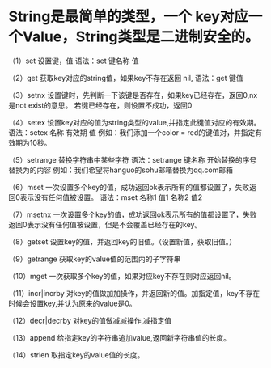 # String是最简单的类型，一个 key对应一个Value，String类型是二进制安全的。
（1）set
    设置键，值
    语法：set  键名称  值

（2）get
    获取key对应的string值，如果key不存在返回 nil,
    语法：get 键值

（3）setnx
    设置键时，先判断一下该键是否存在，如果key已经存在，返回0,nx是not exist的意思。
    若键已经存在，则设置不成功，返回0

（4）setex
    设置key对应的值为string类型的value,并指定此键值对应的有效期。
    语法：setex 名称 有效期   值
    例如：我们添加一个color = red的键值对，并指定有效期为10秒。

（5）setrange
    替换字符串中某些字符
    语法：setrange    键名称    开始替换的序号   替换为的内容
    例如：我们希望将hanguo的sohu邮箱替换为qq.com邮箱

（6）mset
    一次设置多个key的值，成功返回ok表示所有的值都设置了，失败返回0表示没有任何值被设置。
    语法：mset 名称1   值1   名称2    值2

（7）msetnx
    一次设置多个key的值，成功返回ok表示所有的值都设置了，失败返回0表示没有任何值被设置，但是不会覆盖已经存在的key。

（8）getset
    设置key的值，并返回key的旧值。（设置新值，获取旧值。）

（9）getrange
    获取key的value值的范围内的子字符串

（10）mget
    一次获取多个key的值，如果对应key不存在则对应返回nil。

（11）incr|incrby
    对key的值做加加操作，并返回新的值。加指定值，key不存在时候会设置key,并认为原来的value是0。

（12）decr|decrby
    对key的值做减减操作,减指定值

（13）append
    给指定key的字符串追加value,返回新字符串值的长度。

（14）strlen
    取指定key的value值的长度。
